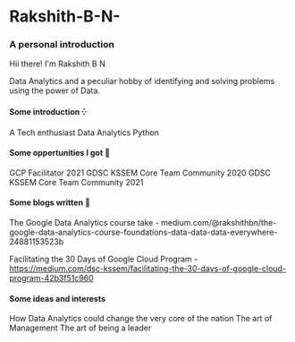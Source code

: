 # Rakshith-B-N-
### A personal introduction 
Hii there! I'm Rakshith B N 

Data Analytics and a peculiar hobby of identifying and solving problems using the power of Data. 

#### Some introduction ⁛
A Tech enthusiast 
Data Analytics 
Python

#### Some oppertunities I got 🎉
GCP Facilitator 2021
GDSC KSSEM Core Team Community 2020
GDSC KSSEM Core Team Community 2021

#### Some blogs written 🔅
The Google Data Analytics course take - medium.com/@rakshithbn/the-google-data-analytics-course-foundations-data-data-data-everywhere-24881153523b

Facilitating the 30 Days of Google Cloud Program - https://medium.com/dsc-kssem/facilitating-the-30-days-of-google-cloud-program-42b3f51c960

#### Some ideas and interests  
How Data Analytics could change the very core of the nation 
The art of Management 
The art of being a leader
